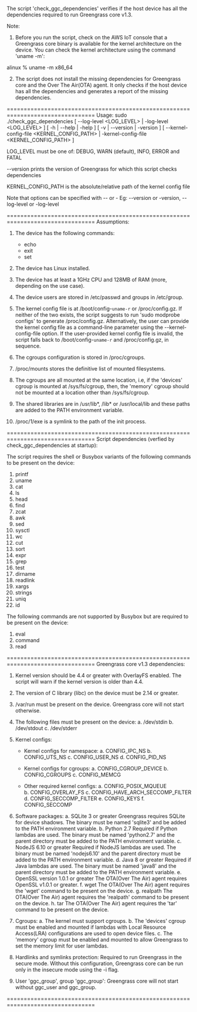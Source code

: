 The script 'check_ggc_dependencies' verifies if the host device has all the
dependencies required to run Greengrass core v1.3.

Note:
1. Before you run the script, check on the AWS IoT console that a Greengrass
core binary is available for the kernel architecture on the device. You can
check the kernel architecture using the command 'uname -m':

alinux % uname -m
x86_64

2. The script does not install the missing dependencies for Greengrass core and
the Over The Air(OTA) agent. It only checks if the host device has all the
dependencies and generates a report of the missing dependencies.

================================================================================
Usage:
sudo ./check_ggc_dependencies
     [ --log-level  <LOG_LEVEL> | -log-level <LOG_LEVEL> ]
     [ -h | --help | -help ]
     [ -v | --version | -version ]
     [ --kernel-config-file  <KERNEL_CONFIG_PATH> | -kernel-config-file  <KERNEL_CONFIG_PATH> ]

LOG_LEVEL must be one of: 
          DEBUG, WARN (default), INFO, ERROR and FATAL

--version prints the version of Greengrass for which this script checks dependencies

KERNEL_CONFIG_PATH is the absolute/relative path of the kernel config file

Note that options can be specified with -- or -
Eg: --version or -version, --log-level or -log-level

================================================================================
Assumptions:

1. The device has the following commands:
   * echo
   * exit
   * set

2. The device has Linux installed.

3. The device has at least a 1GHz CPU and 128MB of RAM (more, depending
on the use case).

3. The device users are stored in /etc/passwd and groups in /etc/group.

4. The kernel config file is at /boot/config-`uname-r` or /proc/config.gz.
If neither of the two exists, the script suggests to run 'sudo modprobe configs'
to generate /proc/config.gz. Alternatively, the user can provide the kernel config
file as a command-line parameter using the --kernel-config-file option. If the
user-provided kernel config file is invalid, the script falls back to
/boot/config-`uname-r` and /proc/config.gz, in sequence.

5. The cgroups configuration is stored in /proc/cgroups.

6. /proc/mounts stores the definitive list of mounted filesystems.

7. The cgroups are all mounted at the same location, i.e, if the 'devices' cgroup
is mounted at /sys/fs/cgroup, then, the 'memory' cgroup should not be mounted at
a location other than /sys/fs/cgroup.

8. The shared libraries are in /usr/lib*, /lib* or /usr/local/lib and these
paths are added to the PATH environment variable.

9. /proc/1/exe is a symlink to the path of the init process.

================================================================================
Script dependencies (verfied by check_ggc_dependencies at startup):

The script requires the shell or Busybox variants of the following commands to
be present on the device:
1. printf
2. uname
3. cat
4. ls
5. head
6. find
7. zcat
8. awk
9. sed
10. sysctl
11. wc
12. cut
13. sort
14. expr
15. grep
16. test
17. dirname
18. readlink
19. xargs
20. strings
21. uniq
22. id

The following commands are not supported by Busybox but are required to be
present on the device:
1. eval
2. command
3. read

================================================================================
Greengrass core v1.3 dependencies:

1. Kernel version should be 4.4 or greater with OverlayFS enabled. The script
will warn if the kernel version is older than 4.4.

2. The version of C library (libc) on the device must be 2.14 or greater.

3. /var/run must be present on the device. Greengrass core will not start
otherwise.

4. The following files must be present on the device:
   a. /dev/stdin
   b. /dev/stdout
   c. /dev/stderr

5. Kernel configs:
    * Kernel configs for namespace:
      a. CONFIG_IPC_NS
      b. CONFIG_UTS_NS
      c. CONFIG_USER_NS
      d. CONFIG_PID_NS

    * Kernel configs for cgroups:
      a. CONFIG_CGROUP_DEVICE
      b. CONFIG_CGROUPS
      c. CONFIG_MEMCG

    * Other required kernel configs:
      a. CONFIG_POSIX_MQUEUE     
      b. CONFIG_OVERLAY_FS
      c. CONFIG_HAVE_ARCH_SECCOMP_FILTER
      d. CONFIG_SECCOMP_FILTER
      e. CONFIG_KEYS
      f. CONFIG_SECCOMP

6. Software packages:
   a. SQLite 3 or greater
      Greengrass requires SQLite for device shadows. The binary must be named
      'sqlite3' and be added to the PATH environment variable.
   b. Python 2.7
      Required if Python lambdas are used. The binary must be named 'python2.7'
      and the parent directory must be added to the PATH environment variable.
   c. NodeJS 6.10 or greater
      Required if NodeJS lambdas are used. The binary must be named 'nodejs6.10'
      and the parent directory must be added to the PATH environment variable.
   d. Java 8 or greater
      Required if Java lambdas are used. The binary must be named 'java8' and
      the parent directory must be added to the PATH environment variable.
   e. OpenSSL version 1.0.1 or greater
      The OTA(Over The Air) agent requires OpenSSL v1.0.1 or greater.
   f. wget
      The OTA(Over The Air) agent requires the 'wget' command to be present on
      the device.
   g. realpath
      The OTA(Over The Air) agent requires the 'realpath' command to be present
      on the device.
   h. tar
      The OTA(Over The Air) agent requires the 'tar' command to be present
      on the device.

7. Cgroups:
   a. The kernel must support cgroups.
   b. The 'devices' cgroup must be enabled and mounted if lambdas with Local
      Resource Access(LRA) configurations are used to open device files.
   c. The 'memory' cgroup must be enabled and mounted to allow Greengrass to
      set the memory limit for user lambdas.

8. Hardlinks and symlinks protection:
   Required to run Greengrass in the secure mode. Without this configuration,
   Greengrass core can be run only in the insecure mode using the -i flag.

9. User 'ggc_group', group 'ggc_group':
   Greengrass core will not start without ggc_user and ggc_group.

================================================================================

